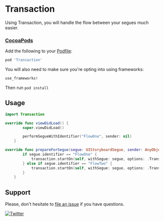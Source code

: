 # Transaction

Using Transaction, you will handle the flow between your segues much easier.

### [CocoaPods]

[CocoaPods]: http://cocoapods.org

Add the following to your [Podfile](http://guides.cocoapods.org/using/the-podfile.html):

```ruby
pod 'Transaction'
```

You will also need to make sure you're opting into using frameworks:

```ruby
use_frameworks!
```

Then run `pod install`

## Usage

```Swift
import Transaction
```
```Swift
override func viewDidLoad() {
        super.viewDidLoad()

        performSegueWithIdentifier("FlowOne", sender: nil)
    }
```
```Swift
override func prepareForSegue(segue: UIStoryboardSegue, sender: AnyObject?) {
        if segue.identifier == "FlowOne" {
            transaction.startOn(self, withSegue: segue, options: .TransitionFlipFromTop)
        } else if segue.identifier == "FlowTwo" {
            transaction.startOn(self, withSegue: segue, options: .TransitionFlipFromRight)
        }
    }
```
## Support

Please, don't hesitate to [file an
issue](https://github.com/brunodlz/Transaction/issues/new) if you have questions.

[![Twitter](https://img.shields.io/badge/twitter-@brunodlz-red.svg?style=flat)](https://twitter.com/brunodlz)

